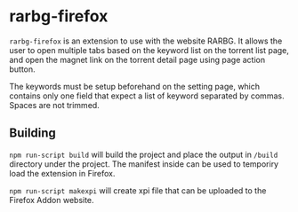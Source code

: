 # rarbg-firefox

`rarbg-firefox` is an extension to use with the website RARBG. It allows the user to open multiple 
tabs based on the keyword list on the torrent list page, and open the magnet link on the torrent detail 
page using page action button.

The keywords must be setup beforehand on the setting page, which contains only one field that expect 
a list of keyword separated by commas. Spaces are not trimmed.

## Building
`npm run-script build` will build the project and place the output in `/build` directory under the project. 
The manifest inside can be used to temporiry load the extension in Firefox.

`npm run-script makexpi` will create xpi file that can be uploaded to the Firefox Addon website.

